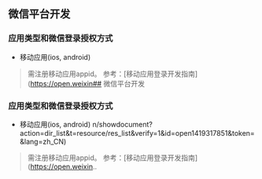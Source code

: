 ## 微信平台开发


### 应用类型和微信登录授权方式
* 移动应用(ios, android)

> 需注册移动应用appid。
> 参考：[移动应用登录开发指南](https://open.weixin## 微信平台开发


### 应用类型和微信登录授权方式
* 移动应用(ios, android)
n/showdocument?action=dir_list&t=resource/res_list&verify=1&id=open1419317851&token=&lang=zh_CN)
> 
> 
> 需注册移动应用appid。
> 参考：[移动应用登录开发指南](https://open.weixin..
